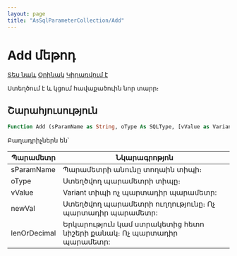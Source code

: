 ```yaml
---
layout: page
title: "AsSqlParameterCollection/Add"
---
```



# Add մեթոդ

[Տես նաև](../AsSqlParameterCollection.md) [Օրինակ](../../Examples/AsSqlParameterCollection.md) [Կիրառվում է](../AsSqlParameterCollection.md) 

Ստեղծում է և կցում հավաքածուին նոր տարր։

## Շարահյուսություն

``` vb
Function Add (sParamName as String, oType As SQLType, [vValue as Variant], [newVal as AsSqlParameterDirection], [lenOrDecimal as Long]) as AsSqlParameter
```

Բաղադրիչներն են՝


| Պարամետր | Նկարագրոթյոն |
|--|--|
| sParamName | Պարամետրի անունը տողաին տիպի։ |
| oType | Ստեղծվող պարամետրի տիպը։  |
| vValue | Variant տիպի ոչ պարտադիր պարամետր: |
| newVal | Ստեղծվող պարամետրի ուղղությունը։ Ոչ պարտադիր պարամետր: |
| lenOrDecimal | Երկարություն կամ ստրակետից հետո նիշերի քանակ։ Ոչ պարտադիր պարամետր: |
